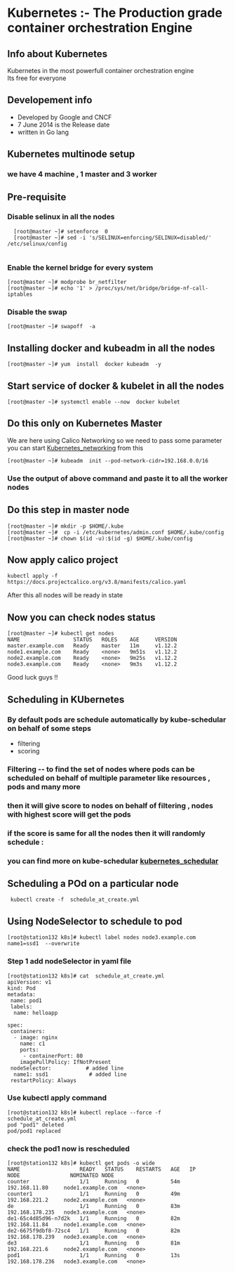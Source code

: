 # Kubernetes :- The Production grade container orchestration  Engine 
## Info about Kubernetes
Kubernetes in the most powerfull container orchestration engine <br/>
Its free for everyone <br/>
## Developement  info 
<ul>
	<li> Developed by Google and CNCF  </li>
	<li> 7 June 2014 is the Release date  </li>
	<li> written in Go lang  </li>
	
</ul>

## Kubernetes multinode setup 
###  we have 4 machine , 1 master and 3 worker
## Pre-requisite 

### Disable selinux in all the nodes

```
  [root@master ~]# setenforce  0
  [root@master ~]# sed -i 's/SELINUX=enforcing/SELINUX=disabled/'  /etc/selinux/config
  
 ```
 
 ### Enable the kernel bridge for every system
 ```
 [root@master ~]# modprobe br_netfilter
 [root@master ~]# echo '1' > /proc/sys/net/bridge/bridge-nf-call-iptables
 ```
 ### Disable the swap 
 ```
 [root@master ~]# swapoff  -a
 ```
 ## Installing  docker and kubeadm in all the nodes 
 ```
 [root@master ~]# yum  install  docker kubeadm  -y
 ```
 ## Start service of docker & kubelet in all the nodes 
 ```
 [root@master ~]# systemctl enable --now  docker kubelet
 ```
 ## Do this only on Kubernetes Master 
 We are here using Calico Networking so we need to pass some parameter 
 you can start [Kubernetes_networking](https://kubernetes.io/docs/setup/production-environment/tools/kubeadm/create-cluster-kubeadm/) from this  <br/>
 
```
[root@master ~]# kubeadm  init --pod-network-cidr=192.168.0.0/16
```
### Use the output of above command and paste it to all the worker nodes

## Do this step in master node 
```
[root@master ~]# mkdir -p $HOME/.kube
[root@master ~]#  cp -i /etc/kubernetes/admin.conf $HOME/.kube/config
[root@master ~]# chown $(id -u):$(id -g) $HOME/.kube/config
```

##  Now apply calico project 
```
kubectl apply -f https://docs.projectcalico.org/v3.8/manifests/calico.yaml
```
After this all nodes will be ready in state

## Now you can check nodes status
```
[root@master ~]# kubectl get nodes
NAME                 STATUS   ROLES    AGE     VERSION
master.example.com   Ready    master   11m     v1.12.2
node1.example.com    Ready    <none>   9m51s   v1.12.2
node2.example.com    Ready    <none>   9m25s   v1.12.2
node3.example.com    Ready    <none>   9m3s    v1.12.2
```

Good luck guys !!

## Scheduling  in  KUbernetes
###  By default pods are schedule automatically by <b> kube-schedular </b> on behalf of some steps 
<ul>
	<li> filtering  </li>
	<li> scoring   </li>
</ul>

###  Filtering -- to find the set of nodes where pods can be scheduled on behalf of multiple parameter like resources , pods and many more 
### then it will give score to nodes on behalf of filtering , nodes with highest score will get the pods
### if the score is same for all the nodes then it will randomly schedule :
### you can find more on  kube-schedular  [kubernetes_schedular](https://kubernetes.io/docs/concepts/scheduling/kube-scheduler) <br/>

## Scheduling a POd on a particular node 
```
 kubectl create -f  schedule_at_create.yml
```

## Using NodeSelector to schedule to pod
```
[root@station132 k8s]# kubectl label nodes node3.example.com  name1=ssd1  --overwrite
```

###  Step 1  add  nodeSelector in yaml file 
```
[root@station132 k8s]# cat  schedule_at_create.yml 
apiVersion: v1
kind: Pod
metadata:
 name: pod1
 labels:
  name: helloapp

spec:
 containers:
  - image: nginx
    name: c1
    ports:
     - containerPort: 80
    imagePullPolicy: IfNotPresent
 nodeSelector:           # added line 
  name1: ssd1             # added line 
 restartPolicy: Always
```

### Use kubectl apply  command 
```
[root@station132 k8s]# kubectl replace --force -f  schedule_at_create.yml 
pod "pod1" deleted
pod/pod1 replaced
```

###  check the pod1 now is rescheduled 
```
[root@station132 k8s]# kubectl get pods -o wide
NAME                   READY   STATUS    RESTARTS   AGE   IP                NODE                NOMINATED NODE
counter                1/1     Running   0          54m   192.168.11.80     node1.example.com   <none>
counter1               1/1     Running   0          49m   192.168.221.2     node2.example.com   <none>
de                     1/1     Running   0          83m   192.168.178.235   node3.example.com   <none>
de1-65c4d85d96-n7d2k   1/1     Running   0          82m   192.168.11.84     node1.example.com   <none>
de2-6675f9dbf8-72sc4   1/1     Running   0          82m   192.168.178.239   node3.example.com   <none>
de3                    1/1     Running   0          81m   192.168.221.6     node2.example.com   <none>
pod1                   1/1     Running   0          13s   192.168.178.236   node3.example.com   <none>
```

